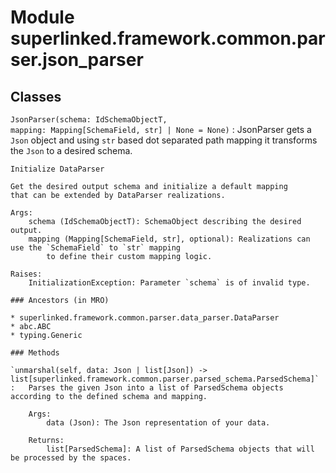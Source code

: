 Module superlinked.framework.common.parser.json_parser
======================================================

Classes
-------

`JsonParser(schema: IdSchemaObjectT, mapping: Mapping[SchemaField, str] | None = None)`
:   JsonParser gets a `Json` object and using `str` based dot separated path mapping
    it transforms the `Json` to a desired schema.
    
    Initialize DataParser
    
    Get the desired output schema and initialize a default mapping
    that can be extended by DataParser realizations.
    
    Args:
        schema (IdSchemaObjectT): SchemaObject describing the desired output.
        mapping (Mapping[SchemaField, str], optional): Realizations can use the `SchemaField` to `str` mapping
            to define their custom mapping logic.
    
    Raises:
        InitializationException: Parameter `schema` is of invalid type.

    ### Ancestors (in MRO)

    * superlinked.framework.common.parser.data_parser.DataParser
    * abc.ABC
    * typing.Generic

    ### Methods

    `unmarshal(self, data: Json | list[Json]) ‑> list[superlinked.framework.common.parser.parsed_schema.ParsedSchema]`
    :   Parses the given Json into a list of ParsedSchema objects according to the defined schema and mapping.
        
        Args:
            data (Json): The Json representation of your data.
        
        Returns:
            list[ParsedSchema]: A list of ParsedSchema objects that will be processed by the spaces.